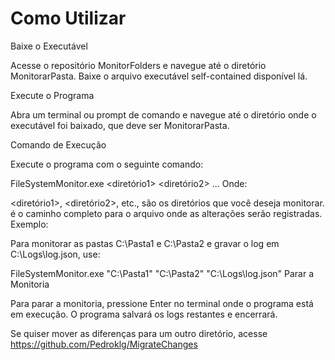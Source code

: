# Como Utilizar
Baixe o Executável

Acesse o repositório MonitorFolders e navegue até o diretório MonitorarPasta. Baixe o arquivo executável self-contained disponível lá.

Execute o Programa

Abra um terminal ou prompt de comando e navegue até o diretório onde o executável foi baixado, que deve ser MonitorarPasta.

Comando de Execução

Execute o programa com o seguinte comando:

FileSystemMonitor.exe <diretório1> <diretório2> ... <caminhoDoArquivoDeLog>
Onde:

<diretório1>, <diretório2>, etc., são os diretórios que você deseja monitorar.
<caminhoDoArquivoDeLog> é o caminho completo para o arquivo onde as alterações serão registradas.
Exemplo:

Para monitorar as pastas C:\Pasta1 e C:\Pasta2 e gravar o log em C:\Logs\log.json, use:

FileSystemMonitor.exe "C:\Pasta1" "C:\Pasta2" "C:\Logs\log.json"
Parar a Monitoria

Para parar a monitoria, pressione Enter no terminal onde o programa está em execução. O programa salvará os logs restantes e encerrará.

Se quiser mover as diferenças para um outro diretório, acesse https://github.com/Pedroklg/MigrateChanges
